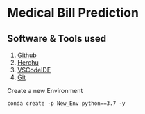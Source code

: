 # Medical Bill Prediction

## Software & Tools used

1) [Github](https://github.com/)
2) [Herohu](https://heroku.com)
3) [VSCodeIDE](https://code.visualstudio.com/)
4) [Git](https://www.atlassian.com/git/tutorials/install-git)

Create a new Environment

```
conda create -p New_Env python==3.7 -y
```